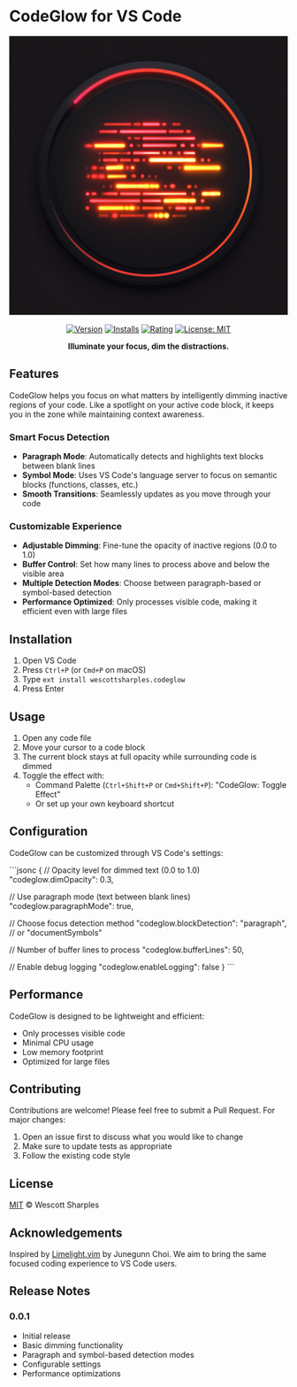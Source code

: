 # CodeGlow for VS Code

<div align="center">

![CodeGlow Icon](icon.png)

[![Version](https://img.shields.io/visual-studio-marketplace/v/wescottsharples.codeglow)](https://marketplace.visualstudio.com/items?itemName=wescottsharples.codeglow)
[![Installs](https://img.shields.io/visual-studio-marketplace/i/wescottsharples.codeglow)](https://marketplace.visualstudio.com/items?itemName=wescottsharples.codeglow)
[![Rating](https://img.shields.io/visual-studio-marketplace/r/wescottsharples.codeglow)](https://marketplace.visualstudio.com/items?itemName=wescottsharples.codeglow)
[![License: MIT](https://img.shields.io/badge/License-MIT-yellow.svg)](https://opensource.org/licenses/MIT)

**Illuminate your focus, dim the distractions.**

</div>

## Features

CodeGlow helps you focus on what matters by intelligently dimming inactive regions of your code. Like a spotlight on your active code block, it keeps you in the zone while maintaining context awareness.

### Smart Focus Detection

- **Paragraph Mode**: Automatically detects and highlights text blocks between blank lines
- **Symbol Mode**: Uses VS Code's language server to focus on semantic blocks (functions, classes, etc.)
- **Smooth Transitions**: Seamlessly updates as you move through your code

### Customizable Experience

- **Adjustable Dimming**: Fine-tune the opacity of inactive regions (0.0 to 1.0)
- **Buffer Control**: Set how many lines to process above and below the visible area
- **Multiple Detection Modes**: Choose between paragraph-based or symbol-based detection
- **Performance Optimized**: Only processes visible code, making it efficient even with large files

## Installation

1. Open VS Code
2. Press `Ctrl+P` (or `Cmd+P` on macOS)
3. Type `ext install wescottsharples.codeglow`
4. Press Enter

## Usage

1. Open any code file
2. Move your cursor to a code block
3. The current block stays at full opacity while surrounding code is dimmed
4. Toggle the effect with:
   - Command Palette (`Ctrl+Shift+P` or `Cmd+Shift+P`): "CodeGlow: Toggle Effect"
   - Or set up your own keyboard shortcut

## Configuration

CodeGlow can be customized through VS Code's settings:

\`\`\`jsonc
{
  // Opacity level for dimmed text (0.0 to 1.0)
  "codeglow.dimOpacity": 0.3,

  // Use paragraph mode (text between blank lines)
  "codeglow.paragraphMode": true,

  // Choose focus detection method
  "codeglow.blockDetection": "paragraph", // or "documentSymbols"

  // Number of buffer lines to process
  "codeglow.bufferLines": 50,

  // Enable debug logging
  "codeglow.enableLogging": false
}
\`\`\`

## Performance

CodeGlow is designed to be lightweight and efficient:
- Only processes visible code
- Minimal CPU usage
- Low memory footprint
- Optimized for large files

## Contributing

Contributions are welcome! Please feel free to submit a Pull Request. For major changes:
1. Open an issue first to discuss what you would like to change
2. Make sure to update tests as appropriate
3. Follow the existing code style

## License

[MIT](LICENSE) © Wescott Sharples

## Acknowledgements

Inspired by [Limelight.vim](https://github.com/junegunn/limelight.vim) by Junegunn Choi. We aim to bring the same focused coding experience to VS Code users.

## Release Notes

### 0.0.1

- Initial release
- Basic dimming functionality
- Paragraph and symbol-based detection modes
- Configurable settings
- Performance optimizations
